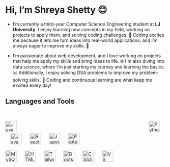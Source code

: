  # **Hi, I’m Shreya Shetty 😊**
   * I’m currently a third-year Computer Science Engineering student at **LJ University**. I enjoy learning new concepts in my field, working on projects to apply them, and solving coding challenges. 🧩 Coding excites me because it lets me turn ideas into real-world applications, and I’m always eager to improve my skills. 🚀
    
   * I’m passionate about web development, and I love working on projects that help me apply my skills and bring ideas to life. 🌐 I'm also diving into data science, where I’m just starting my journey and learning the basics. 📊 Additionally, I enjoy solving DSA problems to improve my problem-solving skills. 🚀 Coding and continuous learning are what keep me excited every day!

## Languages and Tools
<br>


<img src="https://img.shields.io/badge/-Java-007396?logo=java&logoColor=white" alt="Java" height="35" style="margin-right: 400px;">&nbsp;&nbsp;&nbsp;&nbsp;<img src="https://img.shields.io/badge/-Python-3776AB?logo=python&logoColor=white" alt="Python" height="35" style="margin-right: 10px;">&nbsp;&nbsp;&nbsp;&nbsp;<img src="https://img.shields.io/badge/-JavaScript-F7DF1E?logo=javascript&logoColor=black" alt="JavaScript" height="35" style="margin-right: 10px;">&nbsp;&nbsp;&nbsp;&nbsp;<img src="https://img.shields.io/badge/-React-61DAFB?logo=react&logoColor=black" alt="React" height="35" style="margin-right: 10px;">&nbsp;&nbsp;&nbsp;&nbsp;<img src="https://img.shields.io/badge/-Jupyter-F37626?logo=jupyter&logoColor=white" alt="Jupyter Notebook" height="35" style="margin-right: 10px;">&nbsp;&nbsp;&nbsp;&nbsp;<img src="https://img.shields.io/badge/-PgAdmin-316192?logo=postgresql&logoColor=white" alt="PgAdmin" height="35" style="margin-right: 10px;"><br><br><img src="https://img.shields.io/badge/-MySQL-4479A1?logo=mysql&logoColor=white" alt="MySQL" height="35" style="margin-right: 10px;">&nbsp;&nbsp;&nbsp;&nbsp;<img src="https://img.shields.io/badge/-HTML5-E34F26?logo=html5&logoColor=white" alt="HTML5" height="35" style="margin-right: 10px;">&nbsp;&nbsp;&nbsp;&nbsp;<img src="https://img.shields.io/badge/-Tailwind%20CSS-06B6D4?logo=tailwindcss&logoColor=white" alt="Tailwind CSS" height="35" style="margin-right: 10px;">&nbsp;&nbsp;&nbsp;&nbsp;<img src="https://img.shields.io/badge/-Bootstrap-7952B3?logo=bootstrap&logoColor=white" alt="Bootstrap" height="35" style="margin-right: 10px;">&nbsp;&nbsp;&nbsp;&nbsp;<img src="https://img.shields.io/badge/-CSS3-1572B6?logo=css3&logoColor=white" alt="CSS3" height="35" style="margin-right: 10px;">&nbsp;&nbsp;&nbsp;&nbsp;<img src="https://img.shields.io/badge/-VS%20Code-007ACC?logo=visual-studio-code&logoColor=white" alt="VS Code" height="35" style="margin-right: 10px;">




<!---
Shreya-Shetty-25/Shreya-Shetty-25 is a ✨ special ✨ repository because its `README.md` (this file) appears on your GitHub profile.
You can click the Preview link to take a look at your changes.
--->
